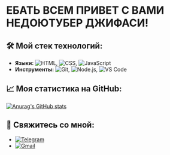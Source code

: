 # ЕБАТЬ ВСЕМ ПРИВЕТ С ВАМИ НЕДОЮТУБЕР ДЖИФАСИ!

## 🛠 Мой стек технологий:
*   **Языки:** ![HTML](https://img.shields.io/badge/HTML-%23E34F26.svg?style=plastic&logo=html5&logoColor=white), ![CSS](https://img.shields.io/badge/CSS-%231572B6.svg?style=flat&logo=css3&logoColor=white), ![JavaScript](https://img.shields.io/badge/JavaScript-%23F7DF1E.svg?style=flat-square&logo=javascript&logoColor=black)
*   **Инструменты:** ![Git](https://img.shields.io/badge/Git-F05032?style=for-the-badge&logo=git&logoColor=white), ![Node.js](https://img.shields.io/badge/Node.js-339933?style=for-the-badge&logo=nodedotjs&logoColor=white), ![VS Code](https://img.shields.io/badge/VS_Code-007ACC?style=for-the-badge&logo=visual-studio-code&logoColor=white)

## 📈 Моя статистика на GitHub:
[![Anurag's GitHub stats](https://github-readme-stats.vercel.app/api?username=NormikChel)](https://github.com/anuraghazra/github-readme-stats)

## 🔗 Свяжитесь со мной:
* [![Telegram](https://img.shields.io/badge/-@Normik_Chel-2CA5E0?style=flat&logo=telegram&logoColor=white)](https://t.me/Normik_Chel)
* [![Gmail](https://img.shields.io/badge/-nenormikchel@gmail.com-D14836?style=flat&logo=gmail&logoColor=white)](mailto:nenormikchel@gmail.com)
